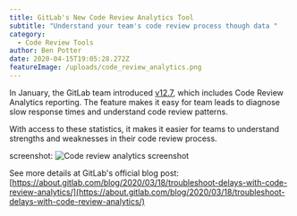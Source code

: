 ```yaml
---
title: GitLab's New Code Review Analytics Tool
subtitle: "Understand your team's code review process though data "
category:
  - Code Review Tools
author: Ben Potter
date: 2020-04-15T19:05:28.272Z
featureImage: /uploads/code_review_analytics.png
---
```

In January, the GitLab team introduced [v12.7](https://docs.gitlab.com/ee/user/analytics/code_review_analytics.html), which includes Code Review Analytics reporting. The feature makes it easy for team leads to diagnose slow response times and understand code review patterns.

With access to these statistics, it makes it easier for teams to understand strengths and weaknesses in their code review process.

screenshot:
![Code review analytics screenshot](blob:https://codereviewnews.com/f360f6f2-a4b2-46f3-b013-6794cd17f56e)

See more details at GitLab's official blog post: [https://about.gitlab.com/blog/2020/03/18/troubleshoot-delays-with-code-review-analytics/](https://about.gitlab.com/blog/2020/03/18/troubleshoot-delays-with-code-review-analytics/)